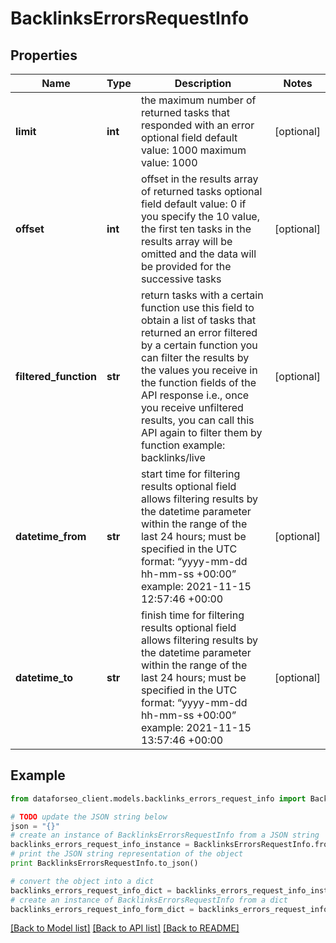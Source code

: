 # BacklinksErrorsRequestInfo


## Properties

Name | Type | Description | Notes
------------ | ------------- | ------------- | -------------
**limit** | **int** | the maximum number of returned tasks that responded with an error optional field default value: 1000 maximum value: 1000 | [optional] 
**offset** | **int** | offset in the results array of returned tasks optional field default value: 0 if you specify the 10 value, the first ten tasks in the results array will be omitted and the data will be provided for the successive tasks | [optional] 
**filtered_function** | **str** | return tasks with a certain function use this field to obtain a list of tasks that returned an error filtered by a certain function you can filter the results by the values you receive in the function fields of the API response i.e., once you receive unfiltered results, you can call this API again to filter them by function example: backlinks/live | [optional] 
**datetime_from** | **str** | start time for filtering results optional field allows filtering results by the datetime parameter within the range of the last 24 hours; must be specified in the UTC format: “yyyy-mm-dd hh-mm-ss +00:00” example: 2021-11-15 12:57:46 +00:00 | [optional] 
**datetime_to** | **str** | finish time for filtering results optional field allows filtering results by the datetime parameter within the range of the last 24 hours; must be specified in the UTC format: “yyyy-mm-dd hh-mm-ss +00:00” example: 2021-11-15 13:57:46 +00:00 | [optional] 

## Example

```python
from dataforseo_client.models.backlinks_errors_request_info import BacklinksErrorsRequestInfo

# TODO update the JSON string below
json = "{}"
# create an instance of BacklinksErrorsRequestInfo from a JSON string
backlinks_errors_request_info_instance = BacklinksErrorsRequestInfo.from_json(json)
# print the JSON string representation of the object
print BacklinksErrorsRequestInfo.to_json()

# convert the object into a dict
backlinks_errors_request_info_dict = backlinks_errors_request_info_instance.to_dict()
# create an instance of BacklinksErrorsRequestInfo from a dict
backlinks_errors_request_info_form_dict = backlinks_errors_request_info.from_dict(backlinks_errors_request_info_dict)
```
[[Back to Model list]](../README.md#documentation-for-models) [[Back to API list]](../README.md#documentation-for-api-endpoints) [[Back to README]](../README.md)


